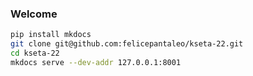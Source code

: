 ### Welcome

```bash
pip install mkdocs
git clone git@github.com:felicepantaleo/kseta-22.git
cd kseta-22
mkdocs serve --dev-addr 127.0.0.1:8001
```
